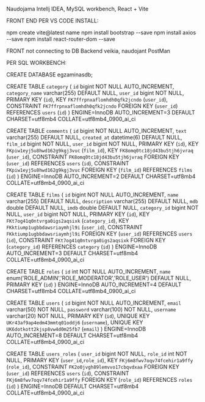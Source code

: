 Naudojama Intellj IDEA, MySQL workbench, React + Vite

FRONT END PER VS CODE INSTALL:

npm create vite@latest name
npm install bootstrap --save
npm install axios --save
npm install react-router-dom --save

FRONT not connecting to DB
Backend veikia, naudojant PostMan

PER SQL WORKBENCH:

CREATE DATABASE egzaminasdb;

CREATE TABLE `category` (
  `id` bigint NOT NULL AUTO_INCREMENT,
  `category_name` varchar(255) DEFAULT NULL,
  `user_id` bigint NOT NULL,
  PRIMARY KEY (`id`),
  KEY `FK7ffrpnxaflomhdh0qfk2jcndo` (`user_id`),
  CONSTRAINT `FK7ffrpnxaflomhdh0qfk2jcndo` FOREIGN KEY (`user_id`) REFERENCES `users` (`id`)
) ENGINE=InnoDB AUTO_INCREMENT=3 DEFAULT CHARSET=utf8mb4 COLLATE=utf8mb4_0900_ai_ci

CREATE TABLE `comments` (
  `id` bigint NOT NULL AUTO_INCREMENT,
  `text` varchar(255) DEFAULT NULL,
  `created_at` datetime(6) DEFAULT NULL,
  `film_id` bigint NOT NULL,
  `user_id` bigint NOT NULL,
  PRIMARY KEY (`id`),
  KEY `FKpiw1eyj5u8hwd162g9kgj3vuc` (`film_id`),
  KEY `FK8omq0tc18jd43bu5tjh6jvraq` (`user_id`),
  CONSTRAINT `FK8omq0tc18jd43bu5tjh6jvraq` FOREIGN KEY (`user_id`) REFERENCES `users` (`id`),
  CONSTRAINT `FKpiw1eyj5u8hwd162g9kgj3vuc` FOREIGN KEY (`film_id`) REFERENCES `films` (`id`)
) ENGINE=InnoDB AUTO_INCREMENT=2 DEFAULT CHARSET=utf8mb4 COLLATE=utf8mb4_0900_ai_ci

CREATE TABLE `films` (
  `id` bigint NOT NULL AUTO_INCREMENT,
  `name` varchar(255) DEFAULT NULL,
  `description` varchar(255) DEFAULT NULL,
  `mdb` double DEFAULT NULL,
  `imdb` double DEFAULT NULL,
  `category_id` bigint NOT NULL,
  `user_id` bigint NOT NULL,
  PRIMARY KEY (`id`),
  KEY `FKt7og41q0ntvrga0igs2aqsixk` (`category_id`),
  KEY `FKktiump1ugbbdawsriaymhjl9i` (`user_id`),
  CONSTRAINT `FKktiump1ugbbdawsriaymhjl9i` FOREIGN KEY (`user_id`) REFERENCES `users` (`id`),
  CONSTRAINT `FKt7og41q0ntvrga0igs2aqsixk` FOREIGN KEY (`category_id`) REFERENCES `category` (`id`)
) ENGINE=InnoDB AUTO_INCREMENT=3 DEFAULT CHARSET=utf8mb4 COLLATE=utf8mb4_0900_ai_ci

CREATE TABLE `roles` (
  `id` int NOT NULL AUTO_INCREMENT,
  `name` enum('ROLE_ADMIN','ROLE_MODERATOR','ROLE_USER') DEFAULT NULL,
  PRIMARY KEY (`id`)
) ENGINE=InnoDB AUTO_INCREMENT=4 DEFAULT CHARSET=utf8mb4 COLLATE=utf8mb4_0900_ai_ci

CREATE TABLE `users` (
  `id` bigint NOT NULL AUTO_INCREMENT,
  `email` varchar(50) NOT NULL,
  `password` varchar(100) NOT NULL,
  `username` varchar(20) NOT NULL,
  PRIMARY KEY (`id`),
  UNIQUE KEY `UKr43af9ap4edm43mmtq01oddj6` (`username`),
  UNIQUE KEY `UK6dotkott2kjsp8vw4d0m25fb7` (`email`)
) ENGINE=InnoDB AUTO_INCREMENT=8 DEFAULT CHARSET=utf8mb4 COLLATE=utf8mb4_0900_ai_ci

CREATE TABLE `users_roles` (
  `user_id` bigint NOT NULL,
  `role_id` int NOT NULL,
  PRIMARY KEY (`user_id`,`role_id`),
  KEY `FKj6m8fwv7oqv74fcehir1a9ffy` (`role_id`),
  CONSTRAINT `FK2o0jvgh89lemvvo17cbqvdxaa` FOREIGN KEY (`user_id`) REFERENCES `users` (`id`),
  CONSTRAINT `FKj6m8fwv7oqv74fcehir1a9ffy` FOREIGN KEY (`role_id`) REFERENCES `roles` (`id`)
) ENGINE=InnoDB DEFAULT CHARSET=utf8mb4 COLLATE=utf8mb4_0900_ai_ci
